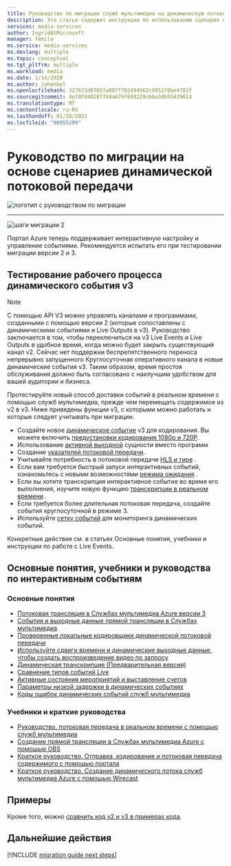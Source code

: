 ```yaml
---
title: Руководство по миграции служб мультимедиа на динамическую потоковую передачу
description: Эта статья содержит инструкции по использованию сценария потоковой передачи в реальном времени, которые помогут вам в минимальном переходе с служб мультимедиа Azure версии 2 на v3.
services: media-services
author: IngridAtMicrosoft
manager: femila
ms.service: media-services
ms.devlang: multiple
ms.topic: conceptual
ms.tgt_pltfrm: multiple
ms.workload: media
ms.date: 1/14/2020
ms.author: inhenkel
ms.openlocfilehash: 327673d0765fa807f782494562c995278be4782f
ms.sourcegitcommit: 4e70fd4028ff44a676f698229cb6a3d555439014
ms.translationtype: MT
ms.contentlocale: ru-RU
ms.lasthandoff: 01/28/2021
ms.locfileid: "98955299"
---
```

# <a name="live-streaming-scenario-based-migration-guidance"></a>Руководство по миграции на основе сценариев динамической потоковой передачи

![логотип с руководством по миграции](./media/migration-guide/azure-media-services-logo-migration-guide.svg)

<hr color="#5ea0ef" size="10">

![шаги миграции 2](./media/migration-guide/steps-4.svg)

Портал Azure теперь поддерживает интерактивную настройку и управление событиями.  Рекомендуется испытать его при тестировании миграции версии 2 и 3.

## <a name="test-the-v3-live-event-workflow"></a>Тестирование рабочего процесса динамического события v3

> [!NOTE]
> С помощью API V3 можно управлять каналами и программами, созданными с помощью версии 2 (которые сопоставлены с динамическими событиями и Live Outputs в v3). Руководство заключается в том, чтобы переключиться на v3 Live Events и Live Outputs в удобное время, когда можно будет закрыть существующий канал v2. Сейчас нет поддержки беспрепятственного переноса непрерывно запущенного Круглосуточная оперативного канала в новые динамические события v3. Таким образом, время простоя обслуживания должно быть согласовано с наилучшим удобством для вашей аудитории и бизнеса.

Протестируйте новый способ доставки событий в реальном времени с помощью служб мультимедиа, прежде чем перемещать содержимое из v2 в v3. Ниже приведены функции v3, с которыми можно работать и которые следует учитывать при миграции.

- Создайте новое [динамическое событие](live-events-outputs-concept.md#live-events) v3 для кодирования. Вы можете включить [предустановки кодирования 1080p и 720P](live-event-types-comparison.md#system-presets).
- Использование [активной выходной](live-events-outputs-concept.md#live-outputs) сущности вместо программ
- Создание [указателей потоковой передачи](streaming-locators-concept.md).
- Учитывайте потребность в потоковой передаче [HLS и тире](dynamic-packaging-overview.md) .
- Если вам требуется быстрый запуск интерактивных событий, ознакомьтесь с новыми возможностями [режима ожидания](live-events-outputs-concept.md#standby-mode) .
- Если вы хотите транскрипция интерактивное событие во время его выполнения, изучите новую функцию [транскрипции в реальном времени](live-transcription.md) .
- Если требуется более длительная потоковая передача, создайте события круглосуточной в режиме 3.
- Используйте [сетку событий](monitor-events-portal-how-to.md) для мониторинга динамических событий.

Конкретные действия см. в статьях Основные понятия, учебники и инструкции по работе с Live Events.

## <a name="live-events-concepts-tutorials-and-how-to-guides"></a>Основные понятия, учебники и руководства по интерактивным событиям

### <a name="concepts"></a>Основные понятия

- [Потоковая трансляция в Службах мультимедиа Azure версии 3](live-streaming-overview.md)
- [События и выходные данные прямой трансляции в Службах мультимедиа](live-events-outputs-concept.md)
- [Проверенные локальные кодировщики динамической потоковой передачи](recommended-on-premises-live-encoders.md)
- [Используйте сдвиги времени и динамические выходные данные, чтобы создать воспроизведение видео по запросу](live-event-cloud-dvr.md)
- [Динамическая транскрипция (Предварительная версия)](live-transcription.md)
- [Сравнение типов событий Live](live-event-types-comparison.md)
- [Активные состояния мероприятий и выставление счетов](live-event-states-billing.md)
- [Параметры низкой задержки в динамических событиях](live-event-latency.md)
- [Коды ошибок динамических событий служб мультимедиа](live-event-error-codes.md)

### <a name="tutorials-and-quickstarts"></a>Учебники и краткие руководства

- [Руководство. потоковая передача в реальном времени с помощью служб мультимедиа](stream-live-tutorial-with-api.md)
- [Создание прямой трансляции в Службах мультимедиа Azure с помощью OBS](live-events-obs-quickstart.md)
- [Краткое руководство. Отправка, кодирование и потоковая передача содержимого с помощью портала](manage-assets-quickstart.md)
- [Краткое руководство. Создание динамического потока служб мультимедиа Azure с помощью Wirecast](live-events-wirecast-quickstart.md)

## <a name="samples"></a>Примеры

Кроме того, можно [сравнить код v2 и v3 в примерах кода](migrate-v-2-v-3-migration-samples.md).

## <a name="next-steps"></a>Дальнейшие действия

[!INCLUDE [migration guide next steps](./includes/migration-guide-next-steps.md)]
